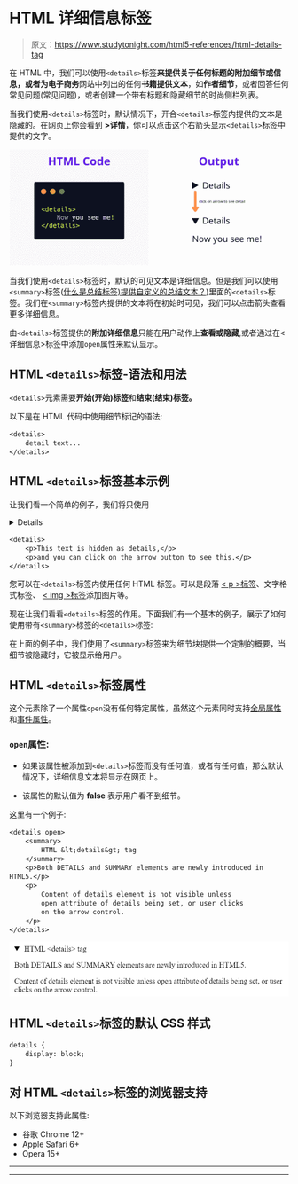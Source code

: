 # HTML 详细信息标签

> 原文：<https://www.studytonight.com/html5-references/html-details-tag>

在 HTML 中，我们可以使用`<details>`标签**来提供关于任何标题的附加细节或信息，或者为电子商务**网站中列出的任何**书籍提供文本**，如**作者细节**，或者回答任何常见问题(常见问题)，或者创建一个带有标题和隐藏细节的时尚侧栏列表。

当我们使用`<details>`标签时，默认情况下，开合`<details>`标签内提供的文本是隐藏的。在网页上你会看到 **>详情**，你可以点击这个右箭头显示`<details>`标签中提供的文字。

![using HTML details tag](img/e086748a4bcfd2d5938611f0ce888e15.png)

当我们使用`<details>`标签时，默认的可见文本是详细信息。但是我们可以使用`<summary>`标签([什么是总结标签)提供自定义的总结文本？](http://www.studytonight.com/html5-references/html-summary-tag))里面的`<details>`标签。我们在`<summary>`标签内提供的文本将在初始时可见，我们可以点击箭头查看更多详细信息。

由`<details>`标签提供的**附加详细信息**只能在用户动作上**查看或隐藏**,或者通过在<详细信息>标签中添加`open`属性来默认显示。

## HTML `<details>`标签-语法和用法

`<details>`元素需要**开始(开始)标签**和**结束(结束)标签。**

以下是在 HTML 代码中使用细节标记的语法:

```
<details>
    detail text...
</details> 
```

## HTML `<details>`标签基本示例

让我们看一个简单的例子，我们将只使用

<details>标签。</details>

```
<details>
    <p>This text is hidden as details,</p> 
    <p>and you can click on the arrow button to see this.</p>
</details>
```

您可以在`<details>`标签内使用任何 HTML 标签。可以是段落 [< p >标签](https://www.studytonight.com/html5-references/html-p-tag)、文字格式标签、 [< img >标签](https://www.studytonight.com/html5-references/html-img-tag)添加图片等。

现在让我们看看`<details>`标签的作用。下面我们有一个基本的例子，展示了如何使用带有`<summary>`标签的`<details>`标签:

在上面的例子中，我们使用了`<summary>`标签来为细节块提供一个定制的概要，当细节被隐藏时，它被显示给用户。

## HTML `<details>`标签属性

这个元素除了一个属性`open`没有任何特定属性，虽然这个元素同时支持[全局属性](https://www.studytonight.com/html5-references/html-global-attributes)和[事件属性](https://www.studytonight.com/html5-references/html-event-attributes)。

### `open`属性:

*   如果该属性被添加到`<details>`标签而没有任何值，或者有任何值，那么默认情况下，详细信息文本将显示在网页上。

*   该属性的默认值为 **false** 表示用户看不到细节。

这里有一个例子:

```
<details open>
    <summary>
        HTML &lt;details&gt; tag
    </summary>
    <p>Both DETAILS and SUMMARY elements are newly introduced in HTML5.</p>
    <p>
        Content of details element is not visible unless 
        open attribute of details being set, or user clicks 
        on the arrow control.
    </p>
</details>
```

![Example of HTML details tag](img/16c8379d7b52eca6b77486da4d7ac277.png)

## HTML `<details>`标签的默认 CSS 样式

```
details {
    display: block;
}
```

## 对 HTML `<details>`标签的浏览器支持

以下浏览器支持此属性:

*   谷歌 Chrome 12+
*   Apple Safari 6+
*   Opera 15+

* * *

* * *